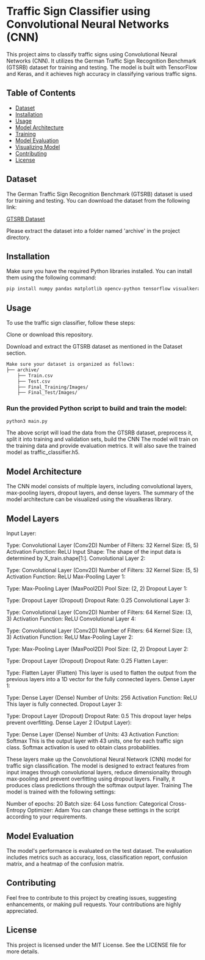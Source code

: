 # Traffic Sign Classifier using Convolutional Neural Networks (CNN)

This project aims to classify traffic signs using Convolutional Neural Networks (CNN). It utilizes the German Traffic Sign Recognition Benchmark (GTSRB) dataset for training and testing. The model is built with TensorFlow and Keras, and it achieves high accuracy in classifying various traffic signs.

## Table of Contents
- [Dataset](#dataset)
- [Installation](#installation)
- [Usage](#usage)
- [Model Architecture](#model-architecture)
- [Training](#training)
- [Model Evaluation](#model-evaluation)
- [Visualizing Model](#visualizing-model)
- [Contributing](#contributing)
- [License](#license)

## Dataset

The German Traffic Sign Recognition Benchmark (GTSRB) dataset is used for training and testing. You can download the dataset from the following link:

[GTSRB Dataset](http://benchmark.ini.rub.de/Dataset/GTSRB_Final_Training_Images.zip)

Please extract the dataset into a folder named 'archive' in the project directory.

## Installation

Make sure you have the required Python libraries installed. You can install them using the following command:

```bash
pip install numpy pandas matplotlib opencv-python tensorflow visualkeras scikit-learn seaborn pillow
```
## Usage

To use the traffic sign classifier, follow these steps:

Clone or download this repository.

Download and extract the GTSRB dataset as mentioned in the Dataset section.
```sh
Make sure your dataset is organized as follows:
├── archive/
    ├── Train.csv
    ├── Test.csv
    ├── Final_Training/Images/
    ├── Final_Test/Images/
```
### Run the provided Python script to build and train the model:
```bash
python3 main.py
```
The above script will load the data from the GTSRB dataset, preprocess it, split it into training and validation sets, build the CNN
The model will train on the training data and provide evaluation metrics. It will also save the trained model as traffic_classifier.h5.

## Model Architecture

The CNN model consists of multiple layers, including convolutional layers, max-pooling layers, dropout layers, and dense layers. The summary of the model architecture can be visualized using the visualkeras library.

## Model Layers
Input Layer:

Type: Convolutional Layer (Conv2D)
Number of Filters: 32
Kernel Size: (5, 5)
Activation Function: ReLU
Input Shape: The shape of the input data is determined by X_train.shape[1:].
Convolutional Layer 2:

Type: Convolutional Layer (Conv2D)
Number of Filters: 32
Kernel Size: (5, 5)
Activation Function: ReLU
Max-Pooling Layer 1:

Type: Max-Pooling Layer (MaxPool2D)
Pool Size: (2, 2)
Dropout Layer 1:

Type: Dropout Layer (Dropout)
Dropout Rate: 0.25
Convolutional Layer 3:

Type: Convolutional Layer (Conv2D)
Number of Filters: 64
Kernel Size: (3, 3)
Activation Function: ReLU
Convolutional Layer 4:

Type: Convolutional Layer (Conv2D)
Number of Filters: 64
Kernel Size: (3, 3)
Activation Function: ReLU
Max-Pooling Layer 2:

Type: Max-Pooling Layer (MaxPool2D)
Pool Size: (2, 2)
Dropout Layer 2:

Type: Dropout Layer (Dropout)
Dropout Rate: 0.25
Flatten Layer:

Type: Flatten Layer (Flatten)
This layer is used to flatten the output from the previous layers into a 1D vector for the fully connected layers.
Dense Layer 1:

Type: Dense Layer (Dense)
Number of Units: 256
Activation Function: ReLU
This layer is fully connected.
Dropout Layer 3:

Type: Dropout Layer (Dropout)
Dropout Rate: 0.5
This dropout layer helps prevent overfitting.
Dense Layer 2 (Output Layer):

Type: Dense Layer (Dense)
Number of Units: 43
Activation Function: Softmax
This is the output layer with 43 units, one for each traffic sign class. 
Softmax activation is used to obtain class probabilities.


These layers make up the Convolutional Neural Network (CNN) model for traffic sign classification. The model is designed to extract features from input images through convolutional layers, reduce dimensionality through max-pooling and prevent overfitting using dropout layers. Finally, it produces class predictions through the softmax output layer.
Training
The model is trained with the following settings:

Number of epochs: 20
Batch size: 64
Loss function: Categorical Cross-Entropy
Optimizer: Adam
You can change these settings in the script according to your requirements.

## Model Evaluation

The model's performance is evaluated on the test dataset. The evaluation includes metrics such as accuracy, loss, classification report, confusion matrix, and a heatmap of the confusion matrix.

## Contributing

Feel free to contribute to this project by creating issues, suggesting enhancements, or making pull requests. Your contributions are highly appreciated.

## License

This project is licensed under the MIT License. See the LICENSE file for more details.